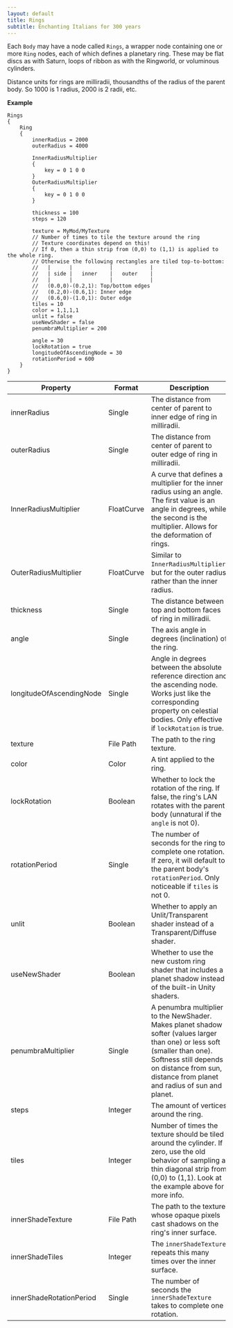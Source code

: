 ```yaml
---
layout: default
title: Rings
subtitle: Enchanting Italians for 300 years
---
```


Each `Body` may have a node called `Rings`, a wrapper node containing one or more `Ring` nodes, each of which defines a planetary ring. These may be flat discs as with Saturn, loops of ribbon as with the Ringworld, or voluminous cylinders.

Distance units for rings are milliradii, thousandths of the radius of the parent body. So 1000 is 1 radius, 2000 is 2 radii, etc.

**Example**
```
Rings
{
	Ring
	{
		innerRadius = 2000
		outerRadius = 4000
		
		InnerRadiusMultiplier
		{
			key = 0 1 0 0
		}
		OuterRadiusMultiplier
		{
			key = 0 1 0 0
		}
		
		thickness = 100
		steps = 120

		texture = MyMod/MyTexture
		// Number of times to tile the texture around the ring
		// Texture coordinates depend on this!
		// If 0, then a thin strip from (0,0) to (1,1) is applied to the whole ring.
		// Otherwise the following rectangles are tiled top-to-bottom:
		//   |      |            |            |
		//   | side |   inner    |   outer    |
		//   |      |            |            |
		//   (0.0,0)-(0.2,1): Top/bottom edges
		//   (0.2,0)-(0.6,1): Inner edge
		//   (0.6,0)-(1.0,1): Outer edge
		tiles = 10
		color = 1,1,1,1
		unlit = false
		useNewShader = false
		penumbraMultiplier = 200

		angle = 30
		lockRotation = true
		longitudeOfAscendingNode = 30
		rotationPeriod = 600
	}
}
```

|Property|Format|Description|
|--------|------|-----------|
|innerRadius|Single|The distance from center of parent to inner edge of ring in milliradii.|
|outerRadius|Single|The distance from center of parent to outer edge of ring in milliradii.|
|InnerRadiusMultiplier|FloatCurve|A curve that defines a multiplier for the inner radius using an angle. The first value is an angle in degrees, while the second is the multiplier. Allows for the deformation of rings.|
|OuterRadiusMultiplier|FloatCurve|Similar to `InnerRadiusMultiplier`, but for the outer radius rather than the inner radius.|
|thickness|Single|The distance between top and bottom faces of ring in milliradii.|
|angle|Single|The axis angle in degrees (inclination) of the ring.|
|longitudeOfAscendingNode|Single|Angle in degrees between the absolute reference direction and the ascending node. Works just like the corresponding property on celestial bodies. Only effective if `lockRotation` is true.|
|texture|File Path|The path to the ring texture.|
|color|Color|A tint applied to the ring.|
|lockRotation|Boolean|Whether to lock the rotation of the ring. If false, the ring's LAN rotates with the parent body (unnatural if the `angle` is not 0).|
|rotationPeriod|Single|The number of seconds for the ring to complete one rotation. If zero, it will default to the parent body's `rotationPeriod`. Only noticeable if `tiles` is not 0.|
|unlit|Boolean|Whether to apply an Unlit/Transparent shader instead of a Transparent/Diffuse shader.|
|useNewShader|Boolean|Whether to use the new custom ring shader that includes a planet shadow instead of the built-in Unity shaders.|
|penumbraMultiplier|Single|A penumbra multiplier to the NewShader. Makes planet shadow softer (values larger than one) or less soft (smaller than one). Softness still depends on distance from sun, distance from planet and radius of sun and planet.|
|steps|Integer|The amount of vertices around the ring.|
|tiles|Integer|Number of times the texture should be tiled around the cylinder. If zero, use the old behavior of sampling a thin diagonal strip from (0,0) to (1,1). Look at the example above for more info.|
|innerShadeTexture|File Path|The path to the texture whose opaque pixels cast shadows on the ring's inner surface.|
|innerShadeTiles|Integer|The `innerShadeTexture` repeats this many times over the inner surface.|
|innerShadeRotationPeriod|Single|The number of seconds the `innerShadeTexture` takes to complete one rotation.|
